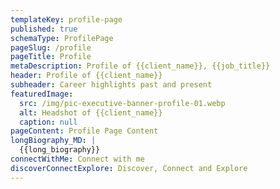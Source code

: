```yaml
---
templateKey: profile-page
published: true
schemaType: ProfilePage
pageSlug: /profile
pageTitle: Profile
metaDescription: Profile of {{client_name}}, {{job_title}}
header: Profile of {{client_name}}
subheader: Career highlights past and present
featuredImage:
  src: /img/pic-executive-banner-profile-01.webp
  alt: Headshot of {{client_name}}
  caption: null
pageContent: Profile Page Content
longBiography_MD: |
  {{long_biography}}
connectWithMe: Connect with me
discoverConnectExplore: Discover, Connect and Explore
---
```

